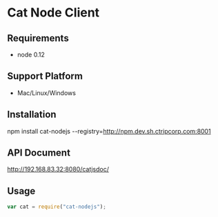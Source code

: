 # Cat Node Client

## Requirements

* node 0.12 

## Support Platform

* Mac/Linux/Windows

## Installation

npm install cat-nodejs --registry=http://npm.dev.sh.ctripcorp.com:8001

## API Document

http://192.168.83.32:8080/catjsdoc/

## Usage

```javascript
var cat = require("cat-nodejs");
```		
